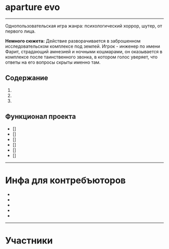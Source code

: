 # aparture evo
---
Однопользовательская игра жанра: психологический хоррор, шутер, от первого лица. 

**Немного сюжета:**
Действие разворачивается в заброшенном исследовательском комплексе под землей. Игрок - инженер по имени Фарит, страдающий амнезией и ночными кошмарами, он оказывается в комплексе после таинственного звонка, в котором голос уверяет, что ответы на его вопросы скрыты именно там.

## Содержание

1.
2.
3.

## Функционал проекта

- []
- []
- []
- []
- []
- []

---
# Инфа для контребъюторов

-
-
-
-
-

---
# Участники
